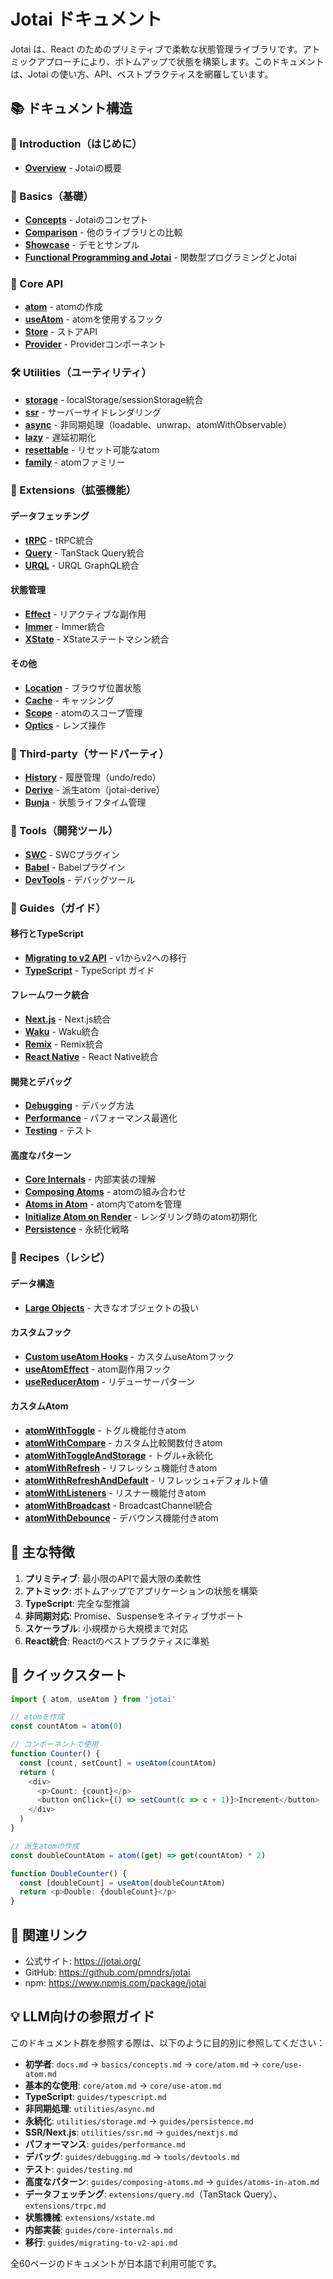 # Jotai ドキュメント

Jotai は、React のためのプリミティブで柔軟な状態管理ライブラリです。アトミックアプローチにより、ボトムアップで状態を構築します。このドキュメントは、Jotai の使い方、API、ベストプラクティスを網羅しています。

## 📚 ドキュメント構造

### 🚀 Introduction（はじめに）

- **[Overview](./jotai/docs.md)** - Jotaiの概要

### 🎯 Basics（基礎）

- **[Concepts](./jotai/docs/basics/concepts.md)** - Jotaiのコンセプト
- **[Comparison](./jotai/docs/basics/comparison.md)** - 他のライブラリとの比較
- **[Showcase](./jotai/docs/basics/showcase.md)** - デモとサンプル
- **[Functional Programming and Jotai](./jotai/docs/basics/functional-programming-and-jotai.md)** - 関数型プログラミングとJotai

### 🔧 Core API

- **[atom](./jotai/docs/core/atom.md)** - atomの作成
- **[useAtom](./jotai/docs/core/use-atom.md)** - atomを使用するフック
- **[Store](./jotai/docs/core/store.md)** - ストアAPI
- **[Provider](./jotai/docs/core/provider.md)** - Providerコンポーネント

### 🛠️ Utilities（ユーティリティ）

- **[storage](./jotai/docs/utilities/storage.md)** - localStorage/sessionStorage統合
- **[ssr](./jotai/docs/utilities/ssr.md)** - サーバーサイドレンダリング
- **[async](./jotai/docs/utilities/async.md)** - 非同期処理（loadable、unwrap、atomWithObservable）
- **[lazy](./jotai/docs/utilities/lazy.md)** - 遅延初期化
- **[resettable](./jotai/docs/utilities/resettable.md)** - リセット可能なatom
- **[family](./jotai/docs/utilities/family.md)** - atomファミリー

### 🔌 Extensions（拡張機能）

#### データフェッチング
- **[tRPC](./jotai/docs/extensions/trpc.md)** - tRPC統合
- **[Query](./jotai/docs/extensions/query.md)** - TanStack Query統合
- **[URQL](./jotai/docs/extensions/urql.md)** - URQL GraphQL統合

#### 状態管理
- **[Effect](./jotai/docs/extensions/effect.md)** - リアクティブな副作用
- **[Immer](./jotai/docs/extensions/immer.md)** - Immer統合
- **[XState](./jotai/docs/extensions/xstate.md)** - XStateステートマシン統合

#### その他
- **[Location](./jotai/docs/extensions/location.md)** - ブラウザ位置状態
- **[Cache](./jotai/docs/extensions/cache.md)** - キャッシング
- **[Scope](./jotai/docs/extensions/scope.md)** - atomのスコープ管理
- **[Optics](./jotai/docs/extensions/optics.md)** - レンズ操作

### 🧩 Third-party（サードパーティ）

- **[History](./jotai/docs/third-party/history.md)** - 履歴管理（undo/redo）
- **[Derive](./jotai/docs/third-party/derive.md)** - 派生atom（jotai-derive）
- **[Bunja](./jotai/docs/third-party/bunja.md)** - 状態ライフタイム管理

### 🔨 Tools（開発ツール）

- **[SWC](./jotai/docs/tools/swc.md)** - SWCプラグイン
- **[Babel](./jotai/docs/tools/babel.md)** - Babelプラグイン
- **[DevTools](./jotai/docs/tools/devtools.md)** - デバッグツール

### 📖 Guides（ガイド）

#### 移行とTypeScript
- **[Migrating to v2 API](./jotai/docs/guides/migrating-to-v2-api.md)** - v1からv2への移行
- **[TypeScript](./jotai/docs/guides/typescript.md)** - TypeScript ガイド

#### フレームワーク統合
- **[Next.js](./jotai/docs/guides/nextjs.md)** - Next.js統合
- **[Waku](./jotai/docs/guides/waku.md)** - Waku統合
- **[Remix](./jotai/docs/guides/remix.md)** - Remix統合
- **[React Native](./jotai/docs/guides/react-native.md)** - React Native統合

#### 開発とデバッグ
- **[Debugging](./jotai/docs/guides/debugging.md)** - デバッグ方法
- **[Performance](./jotai/docs/guides/performance.md)** - パフォーマンス最適化
- **[Testing](./jotai/docs/guides/testing.md)** - テスト

#### 高度なパターン
- **[Core Internals](./jotai/docs/guides/core-internals.md)** - 内部実装の理解
- **[Composing Atoms](./jotai/docs/guides/composing-atoms.md)** - atomの組み合わせ
- **[Atoms in Atom](./jotai/docs/guides/atoms-in-atom.md)** - atom内でatomを管理
- **[Initialize Atom on Render](./jotai/docs/guides/initialize-atom-on-render.md)** - レンダリング時のatom初期化
- **[Persistence](./jotai/docs/guides/persistence.md)** - 永続化戦略

### 🍳 Recipes（レシピ）

#### データ構造
- **[Large Objects](./jotai/docs/recipes/large-objects.md)** - 大きなオブジェクトの扱い

#### カスタムフック
- **[Custom useAtom Hooks](./jotai/docs/recipes/custom-useatom-hooks.md)** - カスタムuseAtomフック
- **[useAtomEffect](./jotai/docs/recipes/use-atom-effect.md)** - atom副作用フック
- **[useReducerAtom](./jotai/docs/recipes/use-reducer-atom.md)** - リデューサーパターン

#### カスタムAtom
- **[atomWithToggle](./jotai/docs/recipes/atom-with-toggle.md)** - トグル機能付きatom
- **[atomWithCompare](./jotai/docs/recipes/atom-with-compare.md)** - カスタム比較関数付きatom
- **[atomWithToggleAndStorage](./jotai/docs/recipes/atom-with-toggle-and-storage.md)** - トグル+永続化
- **[atomWithRefresh](./jotai/docs/recipes/atom-with-refresh.md)** - リフレッシュ機能付きatom
- **[atomWithRefreshAndDefault](./jotai/docs/recipes/atom-with-refresh-and-default.md)** - リフレッシュ+デフォルト値
- **[atomWithListeners](./jotai/docs/recipes/atom-with-listeners.md)** - リスナー機能付きatom
- **[atomWithBroadcast](./jotai/docs/recipes/atom-with-broadcast.md)** - BroadcastChannel統合
- **[atomWithDebounce](./jotai/docs/recipes/atom-with-debounce.md)** - デバウンス機能付きatom

## 🎯 主な特徴

1. **プリミティブ**: 最小限のAPIで最大限の柔軟性
2. **アトミック**: ボトムアップでアプリケーションの状態を構築
3. **TypeScript**: 完全な型推論
4. **非同期対応**: Promise、Suspenseをネイティブサポート
5. **スケーラブル**: 小規模から大規模まで対応
6. **React統合**: Reactのベストプラクティスに準拠

## 📝 クイックスタート

```typescript
import { atom, useAtom } from 'jotai'

// atomを作成
const countAtom = atom(0)

// コンポーネントで使用
function Counter() {
  const [count, setCount] = useAtom(countAtom)
  return (
    <div>
      <p>Count: {count}</p>
      <button onClick={() => setCount(c => c + 1)}>Increment</button>
    </div>
  )
}

// 派生atomの作成
const doubleCountAtom = atom((get) => get(countAtom) * 2)

function DoubleCounter() {
  const [doubleCount] = useAtom(doubleCountAtom)
  return <p>Double: {doubleCount}</p>
}
```

## 🔗 関連リンク

- 公式サイト: https://jotai.org/
- GitHub: https://github.com/pmndrs/jotai
- npm: https://www.npmjs.com/package/jotai

## 💡 LLM向けの参照ガイド

このドキュメント群を参照する際は、以下のように目的別に参照してください：

- **初学者**: `docs.md` → `basics/concepts.md` → `core/atom.md` → `core/use-atom.md`
- **基本的な使用**: `core/atom.md` → `core/use-atom.md`
- **TypeScript**: `guides/typescript.md`
- **非同期処理**: `utilities/async.md`
- **永続化**: `utilities/storage.md` → `guides/persistence.md`
- **SSR/Next.js**: `utilities/ssr.md` → `guides/nextjs.md`
- **パフォーマンス**: `guides/performance.md`
- **デバッグ**: `guides/debugging.md` → `tools/devtools.md`
- **テスト**: `guides/testing.md`
- **高度なパターン**: `guides/composing-atoms.md` → `guides/atoms-in-atom.md`
- **データフェッチング**: `extensions/query.md`（TanStack Query）、`extensions/trpc.md`
- **状態機械**: `extensions/xstate.md`
- **内部実装**: `guides/core-internals.md`
- **移行**: `guides/migrating-to-v2-api.md`

全60ページのドキュメントが日本語で利用可能です。
